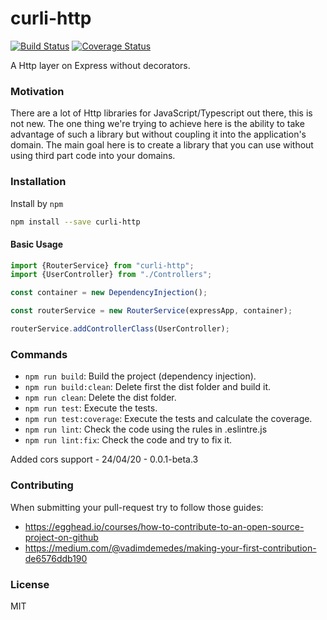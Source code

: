 # curli-http

[![Build Status](https://travis-ci.org/CarlosCraviotto/curli-http.svg?branch=master)](https://travis-ci.com/github/CarlosCraviotto/curli-http)
[![Coverage Status](https://coveralls.io/repos/github/CarlosCraviotto/curli-http/badge.svg?branch=master&cach=ff)](https://coveralls.io/github/CarlosCraviotto/curli-http?branch=master)


A Http layer on Express without decorators.

### Motivation
There are a lot of Http libraries for JavaScript/Typescript out there, this is not new.  The one thing we're trying to achieve here is the ability to take advantage of such a library but without coupling it into the application's domain. The main goal here is to create a library that you can use without using third part code into your domains.

### Installation

Install by `npm`

```sh
npm install --save curli-http
```
#### Basic Usage

```typescript
import {RouterService} from "curli-http";
import {UserController} from "./Controllers";

const container = new DependencyInjection();

const routerService = new RouterService(expressApp, container);

routerService.addControllerClass(UserController);

```



### Commands

 - `npm run build`: Build the project (dependency injection).
 - `npm run build:clean`: Delete first the dist folder and build it.
 - `npm run clean`: Delete the dist folder.
 - `npm run test`: Execute the tests.
 - `npm run test:coverage`:  Execute the tests and calculate the coverage.
 - `npm run lint`: Check the code using the rules in .eslintre.js
 - `npm run lint:fix`: Check the code and try to fix it.



Added cors support - 24/04/20 - 0.0.1-beta.3

### Contributing

When submitting your pull-request try to follow those guides:

- https://egghead.io/courses/how-to-contribute-to-an-open-source-project-on-github
- https://medium.com/@vadimdemedes/making-your-first-contribution-de6576ddb190



### License

MIT